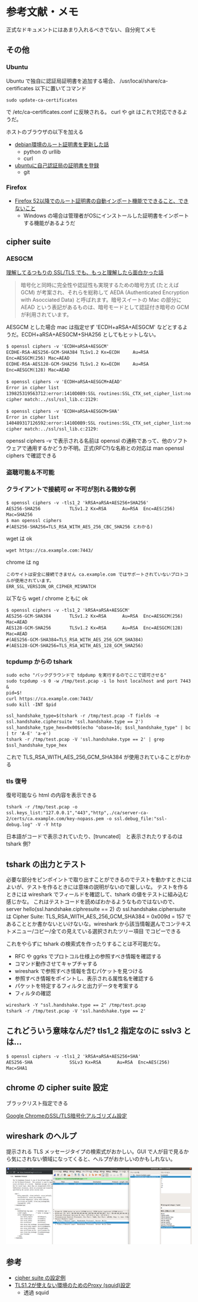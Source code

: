# 参考文献・メモ

正式なドキュメントにはあまり入れるべきでない、自分宛てメモ

## その他

### Ubuntu

Ubuntu で独自に認証局証明書を追加する場合、 /usr/local/share/ca-certificates 以下に置いてコマンド

```
sudo update-ca-certificates
```

で /etc/ca-certificates.conf に反映される。 curl や git はこれで対応できるようだ。

ホストのブラウザの以下を加える

- [debian環境のルート証明書を更新した話](https://kamatari.github.io/2015/03/12/how-to-install-root-certificate-on-debian/)
  - python の urllib
  - curl
- [ubuntuに自己認証局の証明書を登録](https://mistymagich.wordpress.com/2012/01/17/ubuntu%E3%81%AB%E8%87%AA%E5%B7%B1%E8%AA%8D%E8%A8%BC%E5%B1%80%E3%81%AE%E8%A8%BC%E6%98%8E%E6%9B%B8%E3%82%92%E7%99%BB%E9%8C%B2/)
  - git

### Firefox

- [Firefox 52以降でのルート証明書の自動インポート機能でできること、できないこと](http://www.clear-code.com/blog/2017/6/1.html)
  - Windows の場合は管理者がOSにインストールした証明書をインポートする機能があるようだ

## cipher suite

### AESGCM

[理解してるつもりの SSL/TLS でも、もっと理解したら面白かった話](http://tkengo.github.io/blog/2015/12/01/https-details/)
> 暗号化と同時に完全性や認証性も実現するための暗号方式 (たとえば GCM) が考案され、それらを総称して AEDA (Authenticated Encryption with Asocciated Data) と呼ばれます。暗号スイートの Mac の部分に AEAD という表記があるものは、暗号モードとして認証付き暗号の GCM が利用されています。

AESGCM とした場合 mac は指定せず 'ECDH+aRSA+AESGCM' などとするようだ。ECDH+aRSA+AESGCM+SHA256 としてもヒットしない。

```
$ openssl ciphers -v 'ECDH+aRSA+AESGCM'
ECDHE-RSA-AES256-GCM-SHA384 TLSv1.2 Kx=ECDH     Au=RSA  Enc=AESGCM(256) Mac=AEAD
ECDHE-RSA-AES128-GCM-SHA256 TLSv1.2 Kx=ECDH     Au=RSA  Enc=AESGCM(128) Mac=AEAD

$ openssl ciphers -v 'ECDH+aRSA+AESGCM+AEAD'
Error in cipher list
139825319563712:error:1410D0B9:SSL routines:SSL_CTX_set_cipher_list:no cipher match:../ssl/ssl_lib.c:2129:

$ openssl ciphers -v 'ECDH+aRSA+AESGCM+SHA'
Error in cipher list
140489317126592:error:1410D0B9:SSL routines:SSL_CTX_set_cipher_list:no cipher match:../ssl/ssl_lib.c:2129:
```

openssl ciphers -v で表示される名前は openssl の通称であって、他のソフトウェアで通用するかどうか不明。正式(RFC?)な名称との対応は man openssl ciphers で確認できる

### 盗聴可能＆不可能

### クライアントで接続可 or 不可が別れる微妙な例

```
$ openssl ciphers -v -tls1_2 'kRSA+aRSA+AES256+SHA256'
AES256-SHA256           TLSv1.2 Kx=RSA      Au=RSA  Enc=AES(256)  Mac=SHA256
$ man openssl ciphers
#(AES256-SHA256=TLS_RSA_WITH_AES_256_CBC_SHA256 とわかる)
```

wget は ok

```
wget https://ca.example.com:7443/
```

chrome は ng

```
このサイトは安全に接続できません ca.example.com ではサポートされていないプロトコルが使用されています。
ERR_SSL_VERSION_OR_CIPHER_MISMATCH
```

以下なら wget / chrome ともに ok

```
$ openssl ciphers -v -tls1_2 'kRSA+aRSA+AESGCM'
AES256-GCM-SHA384       TLSv1.2 Kx=RSA      Au=RSA  Enc=AESGCM(256) Mac=AEAD
AES128-GCM-SHA256       TLSv1.2 Kx=RSA      Au=RSA  Enc=AESGCM(128) Mac=AEAD
#(AES256-GCM-SHA384=TLS_RSA_WITH_AES_256_GCM_SHA384)
#(AES128-GCM-SHA256=TLS_RSA_WITH_AES_128_GCM_SHA256)
```

### tcpdump からの tshark 

```
sudo echo "バックグラウンドで tdpdump を実行するのでここで認可させる"
sudo tcpdump -s 0 -w /tmp/test.pcap -i lo host localhost and port 7443 &
pid=$!
curl https://ca.example.com:7443/
sudo kill -INT $pid
```

```
ssl_handshake_type=$(tshark -r /tmp/test.pcap -T fields -e ssl.handshake.ciphersuite 'ssl.handshake.type == 2')
ssl_handshake_type_hex=0x00$(echo "obase=16; $ssl_handshake_type" | bc | tr 'A-E' 'a-e')
tshark -r /tmp/test.pcap -V 'ssl.handshake.type == 2' | grep $ssl_handshake_type_hex
```

これで TLS_RSA_WITH_AES_256_GCM_SHA384 が使用されていることがわかる

### tls 復号

復号可能なら html の内容を表示できる

```
tshark -r /tmp/test.pcap -o ssl.keys_list:"127.0.0.1","443","http",./ca/server-ca-2/certs/ca.example.com/key-nopass.pem -o ssl.debug_file:"ssl-debug.log" -V -Y http
```


日本語がコードで表示されていたり、[truncated]　と表示されたりするのは tshark 側?

## tshark の出力とテスト

必要な部分をピンポイントで取り出すことができるのでテストを動かすときにはよいが、テストを作るときには意味の説明がないので厳しいな。
テストを作るときには wireshark でフィールドを確認して、tshark の値をテストに組み込む感じかな。 これはテストコードを読めばわかるようなものではないので、 server hello(ssl.handshake.ciphresuite == 2) の ssl.handshake.ciphersuite は Cipher Suite: TLS_RSA_WITH_AES_256_GCM_SHA384 = 0x009d = 157 であることとか書かないといけないな。wireshark から該当情報選んでコンテキストメニュー/コピー/全ての見えている選択されたツリー項目 でコピーできる

これをやらずに tshark の検索式を作ったりすることは不可能だな。

- RFC や ggrks でプロトコル仕様上の参照すべき情報を確認する
- コマンド動作させてキャプチャする
- wireshark で参照すべき情報を含むパケットを見つける
- 参照すべき情報をポイントし、表示される属性名を確認する
- パケットを特定するフィルタと出力データを考案する
- フィルタの確認

```
wireshark -Y "ssl.handshake.type == 2" /tmp/test.pcap
tshark -r /tmp/test.pcap -V 'ssl.handshake.type == 2'
```


## これどういう意味なんだ? tls1_2 指定なのに sslv3 とは...

```
$ openssl ciphers -v -tls1_2 'kRSA+aRSA+AES256+SHA'
AES256-SHA              SSLv3 Kx=RSA      Au=RSA  Enc=AES(256)  Mac=SHA1
```

## chrome の cipher suite 設定

ブラックリスト指定できる

[Google ChromeのSSL/TLS暗号化アルゴリズム設定](https://tosi-tech.net/2014/07/ssl-argorithm-config-on-chrome/)


## wireshark のヘルプ

提示される TLS メッセージタイプの検索式がおかしい。GUI で人が目で見るから気にされない領域になってくると、ヘルプがおかしいのかもしれない。

![タイプの説明がおかしい](2019-03-10T20-41-55.png)

## 参考

- [cipher suite の設定例](https://www.cdnetworks.co.jp/blog/6516/)
- [TLS1.2が使えない環境のためのProxy (squid)設定](http://kikumoto.hatenablog.com/entry/2016/06/04/124922)
  - 透過 squid 
